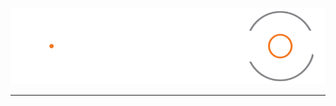![Lost Harbor](https://raw.githubusercontent.com/lost-harbor/.github/main/profile/logo-dyson.svg)

---
